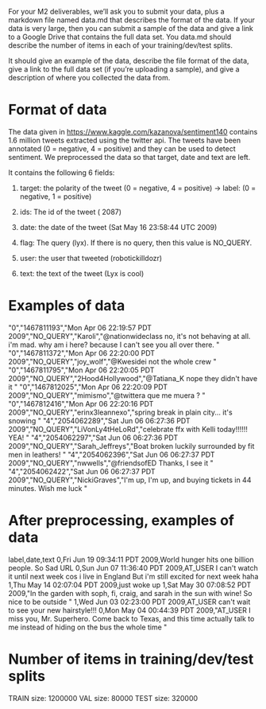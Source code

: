 For your M2 deliverables, we’ll ask you to submit your data, plus a markdown file named data.md that describes the format of the data. If your data is very large, then you can submit a sample of the data and give a link to a Google Drive that contains the full data set. You data.md should describe the number of items in each of your training/dev/test splits.

It should give an example of the data, describe the file format of the data, give a link to the full data set (if you’re uploading a sample), and give a description of where you collected the data from.

# Format of data

The data given in https://www.kaggle.com/kazanova/sentiment140 contains 1.6 million tweets extracted using the twitter api. The tweets have been annotated (0 = negative, 4 = positive) and they can be used to detect sentiment. We preprocessed the data so that target, date and text are left.

It contains the following 6 fields:

1. target: the polarity of the tweet (0 = negative, 4 = positive) -> label: (0 = negative, 1 = positive)

2. ids: The id of the tweet ( 2087)

3. date: the date of the tweet (Sat May 16 23:58:44 UTC 2009)

4. flag: The query (lyx). If there is no query, then this value is NO_QUERY.

5. user: the user that tweeted (robotickilldozr)

6. text: the text of the tweet (Lyx is cool)

# Examples of data

"0","1467811193","Mon Apr 06 22:19:57 PDT 2009","NO_QUERY","Karoli","@nationwideclass no, it's not behaving at all. i'm mad. why am i here? because I can't see you all over there. "
"0","1467811372","Mon Apr 06 22:20:00 PDT 2009","NO_QUERY","joy_wolf","@Kwesidei not the whole crew "
"0","1467811795","Mon Apr 06 22:20:05 PDT 2009","NO_QUERY","2Hood4Hollywood","@Tatiana_K nope they didn't have it "
"0","1467812025","Mon Apr 06 22:20:09 PDT 2009","NO_QUERY","mimismo","@twittera que me muera ? "
"0","1467812416","Mon Apr 06 22:20:16 PDT 2009","NO_QUERY","erinx3leannexo","spring break in plain city... it's snowing "
"4","2054062289","Sat Jun 06 06:27:36 PDT 2009","NO_QUERY","LiVonLy4tHeLoRd","celebrate ffx with Kelli today!!!!!! YEA! "
"4","2054062297","Sat Jun 06 06:27:36 PDT 2009","NO_QUERY","Sarah_Jeffreys","Boat broken  luckily surrounded by fit men in leathers! "
"4","2054062396","Sat Jun 06 06:27:37 PDT 2009","NO_QUERY","nwwells","@friendsofED Thanks, I see it "
"4","2054062422","Sat Jun 06 06:27:37 PDT 2009","NO_QUERY","NickiGraves","I'm up, I'm up, and buying tickets in 44 minutes.  Wish me luck "

# After preprocessing, examples of data

label,date,text
0,Fri Jun 19 09:34:11 PDT 2009,World hunger hits one billion people. So Sad URL
0,Sun Jun 07 11:36:40 PDT 2009,AT_USER I can't watch it until next week cos i live in England But i'm still excited for next week haha
1,Thu May 14 02:07:04 PDT 2009,just woke up 
1,Sat May 30 07:08:52 PDT 2009,"In the garden with soph, fi, craig, and sarah in the sun with wine! So nice to be outside "
1,Wed Jun 03 02:23:00 PDT 2009,AT_USER can't wait to see your new hairstyle!!! 
0,Mon May 04 00:44:39 PDT 2009,"AT_USER I miss you, Mr. Superhero. Come back to Texas, and this time actually talk to me instead of hiding on the bus the whole time "


# Number of items in training/dev/test splits

TRAIN size: 1200000
VAL size: 80000
TEST size: 320000